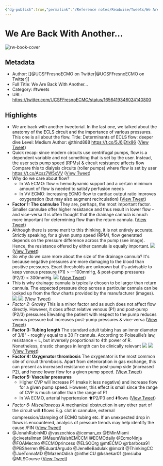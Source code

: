 ```yaml
---
{"dg-publish":true,"permalink":"/Reference notes/Readwise/Tweets/We Are Back With Another.../"}
---
```


# We Are Back With Another...

![rw-book-cover](https://pbs.twimg.com/profile_images/1625228520439050241/IdEIrCqJ.jpg)

## Metadata
- Author: [[@UCSFFresnoECMO on Twitter\|@UCSFFresnoECMO on Twitter]]
- Full Title: We Are Back With Another...
- Category: #tweets
- URL: https://twitter.com/UCSFFresnoECMO/status/1656419346024140800

## Highlights
- We are back with another tweetorial. In the last one, we talked about the anatomy of the ECLS circuit and the importance of various pressures. This one is all about the flow.
  Title: Determinants of ECLS flow: deeper dive
  Level: Medium
  Author: @thind888 https://t.co/5J6jEtlx86 ([View Tweet](https://twitter.com/UCSFFresnoECMO/status/1656419346024140800))
- Quick recap: since modern circuits use centrifugal pumps, flow is a dependent variable and not something that is set by the user. Instead, the user sets pump speed (RPMs) & circuit resistance affects flow
  Compare this to dialysis circuits (roller pumps) where flow is set by user https://t.co/Acsz7W5xVV ([View Tweet](https://twitter.com/UCSFFresnoECMO/status/1656419348058345472))
- Why do we care about flow?
  - In VA ECMO: flow ∝ hemodynamic support and a certain minimum amount of flow is needed to satisfy perfusion needs
  - In VV ECMO: increasing ECMO flow to cardiac output ratio improves oxygenation (but may also augment recirculation) ([View Tweet](https://twitter.com/UCSFFresnoECMO/status/1656419349660602368))
- **Factor 1: The cannulae**
  They are, perhaps, the most important factor.
  Smaller cannulae offer higher resistance and thus result in lower flow - and vice-versa
  It is often thought that the drainage cannula is much more important for determining flow than the return cannula. ([View Tweet](https://twitter.com/UCSFFresnoECMO/status/1656419350977581057))
- Although there is some merit to this thinking, it is not entirely accurate.
  Strictly speaking, for a given pump speed (RPM), flow generated depends on the pressure difference across the pump (see image).
  Hence, the resistance offered by either cannula is equally important. 
  ![](https://pbs.twimg.com/media/FvzHH9VagAAjgHI.jpg) ([View Tweet](https://twitter.com/UCSFFresnoECMO/status/1656419352193953792))
- So why do we care more about the size of the drainage cannula?
  It's because negative pressures are more damaging to the blood than positive pressures. Exact thresholds are unknown but it's advisable to keep venous pressure (P1) > —100mmHg, & post-pump pressures (P2/3) < 300mmHg. 
  ![](https://pbs.twimg.com/media/FvzHOedaQAEeOK8.jpg) ([View Tweet](https://twitter.com/UCSFFresnoECMO/status/1656419353657765888))
- This is why drainage cannula is typically chosen to be larger than return cannula.
  The expected pressure drop across a particular cannula can be looked up from the flow charts provided by the manufacturer (images). 
  ![](https://pbs.twimg.com/media/FvzHUKuaMAAoLr_.jpg) 
  ![](https://pbs.twimg.com/media/FvzHmi2agAAn0EK.png) ([View Tweet](https://twitter.com/UCSFFresnoECMO/status/1656419355448725504))
- *Factor 2: Gravity*
  This is a minor factor and as such does not affect flow directly. However, it does affect relative venous (P1) and post-pump (P2/3) pressures
  Elevating the patient with respect to the pump reduces venous pressure but increases post-pump pressures & vice-versa ([View Tweet](https://twitter.com/UCSFFresnoECMO/status/1656419357944344577))
- **Factor 3: Tubing length**
  The standard adult tubing has an inner diameter of 3/8" - roughly equal to a 30 Fr cannula.
  According to Poiseuille’s law, resistance ∝ L, but inversely proportional to 4th power of R. Nonetheless, drastic changes in length can be clinically relevant 
  ![](https://pbs.twimg.com/media/FvzIPwOaYAASSzr.jpg) 
  ![](https://pbs.twimg.com/media/FvzIQdUaEAAQSLr.jpg) ([View Tweet](https://twitter.com/UCSFFresnoECMO/status/1656419359139725312))
- **Factor 4: Oxygenator thrombosis**
  The oxygenator is the most common site of circuit thrombosis. Apart from deterioration in gas exchange, this can present as increased resistance on the post-pump side (increased P2), and hence lower flow for a given pump speed. ([View Tweet](https://twitter.com/UCSFFresnoECMO/status/1656419360611921921))
- **Factor 5: Vascular pressures**
  - Higher CVP will increase P1 (make it less negative) and increase flow for a given pump speed. However, this effect is small since the range of CVP is much smaller than the range of P1
  - In VA ECMO, arterial hypertension ⬆️P2/P3 and ⬇️flows ([View Tweet](https://twitter.com/UCSFFresnoECMO/status/1656419361811468288))
- *Factor 6: Miscellaneous*
  A mechanical obstruction in any other part of the circuit will ⬇️flows
  E.g. clot in cannulae, external compression/clamping of ECMO tubing etc.
  If an unexpected drop in flows is encountered, analysis of pressure trends may help identify the cause
  /FIN ([View Tweet](https://twitter.com/UCSFFresnoECMO/status/1656419363082358784))
- @JonahRubinMD @vaszochios @iceman_ex @EMinMiami @civestallman @MauraWalshEMCCM @ECMOdaily @EcmoNinja @FOAMecmo @ECMOprincess @ELSOOrg @mtECMO @rbarbosa91 @PBSherren @EduardArgudo @JenelleBadulak @imcrit @ThinkingCC @JoeTonnaMD @MazenOdish @intheICU @kshekar01 @msiuba @MLSCourse ([View Tweet](https://twitter.com/UCSFFresnoECMO/status/1656419364411953153))
